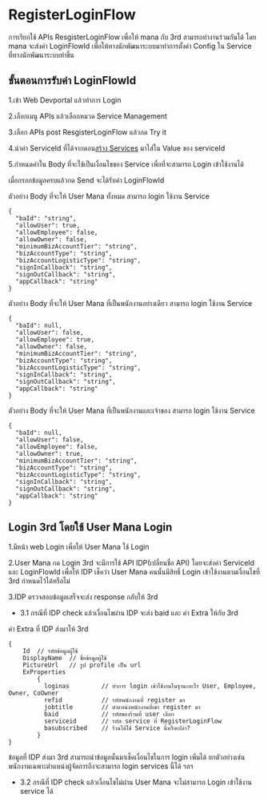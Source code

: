 # RegisterLoginFlow
 
การเรียกใช้ APIs ResgisterLoginFlow เพื่อให้ mana กับ 3rd สามารถทำงานร่วมกันได้ โดย mana จะส่งค่า LoginFlowId  เพื่อให้ทางนักพัฒนาระบบมาทำการตั้งค่า Config ใน Service ที่ทางนักพัฒนาระบบทำขึ้น  

## ขั้นตอนการรับค่า LoginFlowId

1.เข้า Web Devportal แล้วทำการ Login

2.เลือกเมนู APIs แล้วเลือกหมวด Service Management

3.เลือก APIs post ResgisterLoginFlow แล้วกด Try it

4.นำค่า ServiceId ที่ได้จากตอน[สร้าง Services](../Tutorial/CreateServices.md)  มาใส่ใน Value ของ serviceId

5.กำหนดค่าใน Body ที่จะใช้เป็นเงื่อนไขของ Service เพื่อที่จะสามารถ Login เข้าใช้งานได้

เมื่อกรอกข้อมูลครบแล้วกด Send จะได้รับค่า LoginFlowId 

 ตัวอย่าง Body ที่จะให้ User Mana ทั้งหมด สามารถ login ใช้งาน Service
```
{
  "baId": "string",
  "allowUser": true,
  "allowEmployee": false,
  "allowOwner": false,
  "minimumBizAccountTier": "string",
  "bizAccountType": "string",
  "bizAccountLogisticType": "string",
  "signInCallback": "string",
  "signOutCallback": "string",
  "appCallback": "string"
}
```

 ตัวอย่าง Body ที่จะให้ User Mana ที่เป็นพนักงานอย่างเดียว สามารถ login ใช้งาน Service
```
{
  "baId": null,
  "allowUser": false,
  "allowEmployee": true,
  "allowOwner": false,
  "minimumBizAccountTier": "string",
  "bizAccountType": "string",
  "bizAccountLogisticType": "string",
  "signInCallback": "string",
  "signOutCallback": "string",
  "appCallback": "string"
}
```

 ตัวอย่าง Body ที่จะให้ User Mana ที่เป็นพนักงานและเจ้าของ สามารถ login ใช้งาน Service
```
{
  "baId": null,
  "allowUser": false,
  "allowEmployee": false,
  "allowOwner": true,
  "minimumBizAccountTier": "string",
  "bizAccountType": "string",
  "bizAccountLogisticType": "string",
  "signInCallback": "string",
  "signOutCallback": "string",
  "appCallback": "string"
}
```

## Login 3rd โดยใช้ User Mana Login 

1.มีหน้า web Login เพื่อให้ User Mana ใช้ Login

2.User Mana กด Login 3rd จะมีการใช้ API IDP(เปลี่ยนชื่อ API) โดยจะส่งค่า ServiceId และ LoginFlowId เพื่อให้ IDP เช็คว่า User Mana คนนั้นมีสิทธิ์ Login เข้าใช้งานตามเงื่อนไขที่ 3rd กำหนดไว้ได้หรือไม่

3.IDP ตรวจสอบข้อมูลเสร็จจะส่ง response กลับให้ 3rd 


  - 3.1 กรณีที่ IDP check แล้วเงื่อนไขผ่าน IDP จะส่ง baid และ ค่า Extra ให้กับ 3rd 

ค่า Extra ที่ IDP ส่งมาให้ 3rd
```
{
    Id  // รหัสข้อมูลผู้ใช้
    DisplayName  // ชื่อข้อมูลผู้ใช้
    PictureUrl   // รูป profile เป็น url
    ExProperties
        {
          loginas         // ทำการ login เข้าใช้งานในฐานะอะไร User, Employee, Owner, CoOwner
          refid           // รหัสพนักงานที่ register มา
          jobtitle        // ตำแหน่งพนักงานที่เขา register มา
          baid            // รหัสของร้านที่ user เลือก 
          serviceid       // รหัส service ที่ RegisterLoginFlow
          basubscribed    // ร้านได้ใช้ Service นี้หรือเปล่า?
        }
}
```
ข้อมูลที่ IDP ส่งมา 3rd สามารถนำข้อมูลนั้นมาเช็คเงื่อนไขในการ login เพิ่มได้ ยกตัวอย่างเช่น พนักงานเฉพาะตำแหน่งผู้จัดการถึงจะสามารถ login services นี้ได้ ฯลฯ

  - 3.2 กรณีที่ IDP check แล้วเงื่อนไขไม่ผ่าน User Mana จะไม่สามารถ Login เข้าใช้งาน service ได้

<!-- 2.User Mana กด Login ซึ่งในกรณีที่ยังไม่ยืนยันตัวตน  mana จะส่ง QR มาเพื่อให้ User สแกน Login เข้าไปแทน

- สแกน QR แล้วตรงตามเงื่อนไขที่ตรงตามที่ 3rd กำหนดจะสามารถเห็น Service ที่ 3rd สร้างขึ้นมาดังรูป  

![a](../img/Tutorial/RegisterLoginFlow/shop.PNG)


- สแกน QR แล้วไม่ตรงตามเงื่อนไขที่ตรงตามที่ 3rd กำหนดจะไม่ขึ้น Service ที่ 3rd สร้างขึ้น ดังรูป  


![a](../img/Tutorial/RegisterLoginFlow/noshop.PNG) -->




